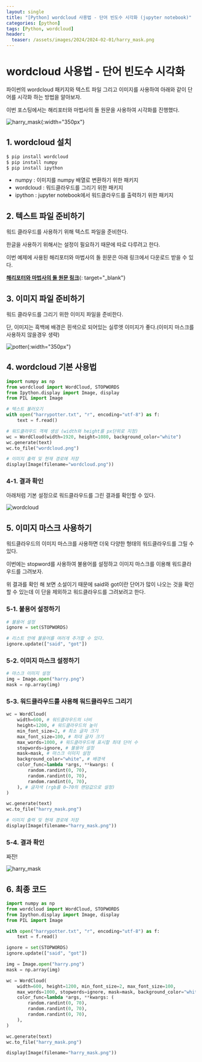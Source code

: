 ```yaml
---
layout: single
title: "[Python] wordcloud 사용법 - 단어 빈도수 시각화 (jupyter notebook)"
categories: [python]
tags: [Python, wordcloud]
header:
  teaser: /assets/images/2024/2024-02-01/harry_mask.png
---
```


# wordcloud 사용법 - 단어 빈도수 시각화

파이썬의 wordcloud 패키지와 텍스트 파일 그리고 이미지를 사용하여 아래와 같이 단어를 시각화 하는 방법을 알아보자.

이번 포스팅에서는 해리포터와 마법사의 돌 원문을 사용하여 시각화를 진행했다.

![harry_mask](/assets/images/2024/2024-02-01/harry_mask.png){:width="350px"}

## 1. wordcloud 설치

```zsh
$ pip install wordcloud
$ pip install numpy
$ pip install ipython
```

- numpy : 이미지를 numpy 배열로 변환하기 위한 패키지
- wordcloud : 워드클라우드를 그리기 위한 패키지
- ipython : jupyter notebook에서 워드클라우드를 출력하기 위한 패키지

## 2. 텍스트 파일 준비하기

워드 클라우드를 사용하기 위해 텍스트 파일을 준비한다.

한글을 사용하기 위해서는 설정이 필요하기 때문에 따로 다루려고 한다.

이번 예제에 사용된 해리포터와 마법사의 돌 원문은 아래 링크에서 다운로드 받을 수 있다.

[<u style="font-weight: bold">해리포터와 마법사의 돌 원문 링크</u>](https://github.com/amephraim/nlp/blob/master/texts/J.%20K.%20Rowling%20-%20Harry%20Potter%201%20-%20Sorcerer's%20Stone.txt){: target="\_blank"}

## 3. 이미지 파일 준비하기

워드 클라우드를 그리기 위한 이미지 파일을 준비한다.

단, 이미지는 흑백에 배경은 흰색으로 되어있는 실루엣 이미지가 좋다.(이미지 마스크를 사용하지 않을경우 생략)

![potter](/assets/images/2024/2024-02-01/potter.png){:width="350px"}

## 4. wordcloud 기본 사용법

```python
import numpy as np
from wordcloud import WordCloud, STOPWORDS
from Ipython.display import Image, display
from PIL import Image

# 텍스트 불러오기
with open("harrypotter.txt", "r", encoding="utf-8") as f:
    text = f.read()

# 워드클라우드 객체 생성 (width와 height를 px단위로 지정)
wc = WordCloud(width=1920, height=1080, background_color="white")
wc.generate(text)
wc.to_file("wordcloud.png")

# 이미지 출력 및 현재 경로에 저장
display(Image(filename="wordcloud.png"))
```

### 4-1. 결과 확인

아래처럼 기본 설정으로 워드클라우드를 그린 결과를 확인할 수 있다.

![wordcloud](/assets/images/2024/2024-02-01/basic.png)

## 5. 이미지 마스크 사용하기

워드클라우드의 이미지 마스크를 사용하면 더욱 다양한 형태의 워드클라우드를 그릴 수 있다.

이번에는 stopword를 사용하여 불용어를 설정하고 이미지 마스크를 이용해 워드클라우드를 그려보자.

위 결과를 확인 해 보면 소설이기 때문에 said와 got이란 단어가 많이 나오는 것을 확인할 수 있는데 이 단을 제외하고 워드클라우드를 그려보려고 한다.

### 5-1. 불용어 설정하기

```python
# 불용어 설정
ignore = set(STOPWORDS)

# 리스트 안에 불용어를 여러개 추가할 수 있다.
ignore.update(["said", "got"])
```

### 5-2. 이미지 마스크 설정하기

```python
# 마스크 이미지 설정
img = Image.open("harry.png")
mask = np.array(img)
```

### 5-3. 워드클라우드를 사용해 워드클라우드 그리기

```python
wc = WordCloud(
    width=600, # 워드클라우드의 너비
    height=1200, # 워드클라우드의 높이
    min_font_size=2, # 최소 글자 크기
    max_font_size=100, # 최대 글자 크기
    max_words=1000, # 워드클라우드에 표시할 최대 단어 수
    stopwords=ignore, # 불용어 설정
    mask=mask, # 마스크 이미지 설정
    background_color="white", # 배경색
    color_func=lambda *args, **kwargs: (
        random.randint(0, 70),
        random.randint(0, 70),
        random.randint(0, 70),
    ), # 글자색 (rgb를 0~70의 랜덤값으로 설정)
)

wc.generate(text)
wc.to_file("harry_mask.png")

# 이미지 출력 및 현재 경로에 저장
display(Image(filename="harry_mask.png"))
```

### 5-4. 결과 확인

짜잔!

![harry_mask](/assets/images/2024/2024-02-01/harry_mask.png)

## 6. 최종 코드

```python
import numpy as np
from wordcloud import WordCloud, STOPWORDS
from Ipython.display import Image, display
from PIL import Image

with open("harrypotter.txt", "r", encoding="utf-8") as f:
    text = f.read()

ignore = set(STOPWORDS)
ignore.update(["said", "got"])

img = Image.open("harry.png")
mask = np.array(img)

wc = WordCloud(
    width=600, height=1200, min_font_size=2, max_font_size=100,
    max_words=1000, stopwords=ignore, mask=mask, background_color="white",
    color_func=lambda *args, **kwargs: (
        random.randint(0, 70),
        random.randint(0, 70),
        random.randint(0, 70),
    ),
)

wc.generate(text)
wc.to_file("harry_mask.png")

display(Image(filename="harry_mask.png"))
```
